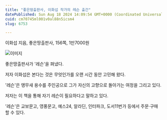 ```yaml
---
title: "좋은땅출판사, 이화섭 작가의 레슨 출간"
datePublished: Sun Aug 18 2024 14:09:54 GMT+0000 (Coordinated Universal Time)
cuid: cm70745ml001v0al88n5icsm4
slug: 6753

---
```



이화섭 지음, 좋은땅출판사, 156쪽, 1만7000원

![이미지](https://cdn.hashnode.com/res/hashnode/image/upload/v1739261036069/894d2a45-3e53-4e77-8f71-62b3233ad58a.jpeg)

좋은땅출판사가 '레슨'을 펴냈다.

저자 이화섭은 본다는 것은 무엇인가를 오랜 시간 동안 고민해 왔다.

'레슨'은 앵무새 용수를 주인공으로 그가 자신의 고향으로 돌아가는 여정을 그리고 있다.

저자는 이 책을 통해 자기 레슨이 필요하다고 말하고 있다.

'레슨'은 교보문고, 영풍문고, 예스24, 알라딘, 인터파크, 도서11번가 등에서 주문·구매할 수 있다.